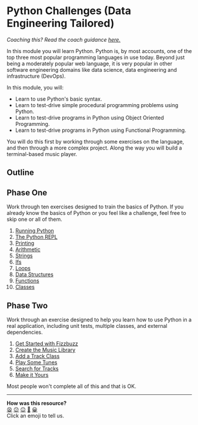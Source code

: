 # Python Challenges (Data Engineering Tailored)

_Coaching this? Read the coach guidance [here.](https://github.com/makersacademy/slug/blob/main/materials/universe/language_intros/challenges/python_data/README.ed.md#how-to-coach-this)_

In this module you will learn Python. Python is, by most accounts, one of the
top three most popular programming languages in use today. <!-- OMITTED -->
Beyond just being a moderately popular web language, it is very popular in other
software engineering domains like data science, data engineering and
infrastructure (DevOps).

In this module, you will:

* Learn to use Python's basic syntax.
* Learn to test-drive simple procedural programming problems using Python.
* Learn to test-drive programs in Python using Object Oriented Programming.
* Learn to test-drive programs in Python using Functional Programming.

You will do this first by working through some exercises on the language, and
then through a more complex project. Along the way you will build a
terminal-based music player.

## Outline

## Phase One

Work through ten exercises designed to train the basics of Python. If you
already know the basics of Python or you feel like a challenge, feel free to
skip one or all of them.

1. [Running Python](./bites/01_running_python_bite.md)
2. [The Python REPL](./bites/02_the_python_repl_bite.md)
3. [Printing](./bites/03_printing_bite.md)
4. [Arithmetic](./bites/04_arithmetic_bite.md)
5. [Strings](./bites/05_strings_bite.md)
6. [Ifs](./bites/06_ifs_bite.md)
7. [Loops](./bites/07_loops_bite.md)
8. [Data Structures](./bites/08_data_structures_bite.md)
9. [Functions](./bites/09_functions_bite.md)
10. [Classes](./bites/10_classes_bite.md)

## Phase Two

Work through an exercise designed to help you learn how to use Python in a real
application, including unit tests, multiple classes, and external dependencies.

1. [Get Started with Fizzbuzz](./step_01.md)
2. [Create the Music Library](./step_02.md)
3. [Add a Track Class](./step_03.md)
4. [Play Some Tunes](./step_04.md)
5. [Search for Tracks](./step_05.md)
6. [Make it Yours](./step_06.md)

Most people won't complete all of this and that is OK.

<!-- OMITTED -->


<!-- BEGIN GENERATED SECTION DO NOT EDIT -->

---

**How was this resource?**  
[😫](https://airtable.com/shrUJ3t7KLMqVRFKR?prefill_Repository=makersacademy/python-data-engineering-challenges&prefill_File=README.md&prefill_Sentiment=😫) [😕](https://airtable.com/shrUJ3t7KLMqVRFKR?prefill_Repository=makersacademy/python-data-engineering-challenges&prefill_File=README.md&prefill_Sentiment=😕) [😐](https://airtable.com/shrUJ3t7KLMqVRFKR?prefill_Repository=makersacademy/python-data-engineering-challenges&prefill_File=README.md&prefill_Sentiment=😐) [🙂](https://airtable.com/shrUJ3t7KLMqVRFKR?prefill_Repository=makersacademy/python-data-engineering-challenges&prefill_File=README.md&prefill_Sentiment=🙂) [😀](https://airtable.com/shrUJ3t7KLMqVRFKR?prefill_Repository=makersacademy/python-data-engineering-challenges&prefill_File=README.md&prefill_Sentiment=😀)  
Click an emoji to tell us.

<!-- END GENERATED SECTION DO NOT EDIT -->
